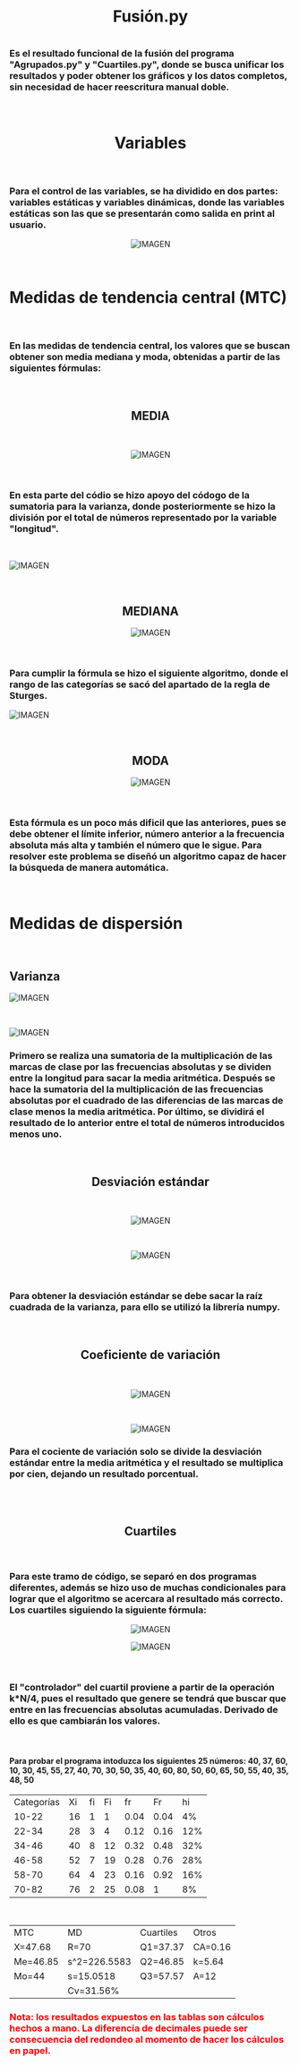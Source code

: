 <center>
<h1>Fusión.py<h1>
</center>

<h3>Es el resultado funcional de la fusión del programa "Agrupados.py" y "Cuartiles.py", donde se busca unificar los resultados y poder obtener los gráficos y los datos completos, sin necesidad de hacer reescritura manual doble.</h3>
<br>
<center>
<h1>Variables</h1>
</center>
<br>
<h3>Para el control de las variables, se ha dividido en dos partes: variables estáticas y variables dinámicas, donde las variables estáticas son las que se presentarán como salida en print al usuario.</h3>
<center>

![IMAGEN](/IMAGENES/VARIABLES.png)

</center>
<br>
<h1>Medidas de tendencia central (MTC)</h1>
<br>
<h3>En las medidas de tendencia central, los valores que se buscan obtener son media mediana y moda, obtenidas a partir de las siguientes fórmulas:</h3>
<br>
<center>
<h2>MEDIA</h2>
<br>

![IMAGEN](/IMAGENES/MEDIA.png)

<br>
</center>
<h3><div align = "left">En esta parte del códio se hizo apoyo del códogo de la sumatoria para la varianza, donde posteriormente se hizo la división por el total de números representado por la variable "longitud".</div></h3>
<br>

![IMAGEN](/IMAGENES/CODIGO%20MEDIA.png)

<br>
<center>
<h2>MEDIANA</h2>

![IMAGEN](/IMAGENES/MEDIANA.png)

</center>
<br>
<h3><div align = "left">Para cumplir la fórmula se hizo el siguiente algoritmo, donde el rango de las categorías se sacó del apartado de la regla de Sturges.</div></h3>

![IMAGEN](/IMAGENES/CODIGO%20MEDIANA.png)

<br>

<center><h2>MODA</h2></center>

<center>

![IMAGEN](/IMAGENES/MODA.png)

</center>
<br>
<h3><div align = "left">Esta fórmula es un poco más dificil que las anteriores, pues se debe obtener el límite inferior, número anterior a la frecuencia absoluta más alta y también el número que le sigue. Para resolver este problema se diseñó un algoritmo capaz de hacer la búsqueda de manera automática.</div></h3>
<br>
<h1><div align = "left">Medidas de dispersión</div></h1>
<br>
<h2>Varianza</h2>

![IMAGEN](/IMAGENES/VARIANZA.png)

<br>

![IMAGEN](/IMAGENES/CODIGO%20VARIANZA.png)
<br>
<h3><div align = "left">Primero se realiza una sumatoria de la multiplicación de las marcas de clase por las frecuencias absolutas y se dividen entre la longitud para sacar la media aritmética. Después se hace la sumatoria del la multiplicación de las frecuencias absolutas por el cuadrado de las diferencias de las marcas de clase menos la media aritmética. Por último, se dividirá el resultado de lo anterior entre el total de números introducidos menos uno.</div></h3>
<br>
<center>
<h2>Desviación estándar</h2>
<br>

![IMAGEN](/IMAGENES/DESVIACI%C3%93N%20EST%C3%81NDAR.png)

<br>

![IMAGEN](/IMAGENES/CODIGO%20DESVIACI%C3%93N%20EST%C3%81NDAR.png)

</center>
<br>
<h3><div align = "left">Para obtener la desviación estándar se debe sacar la raíz cuadrada de la varianza, para ello se utilizó la librería numpy.</div></h3>
<br>
<center>
<h2>Coeficiente de variación</h2>
<br>

![IMAGEN](/IMAGENES/COEFICIENTE%20DE%20VARIACI%C3%93N.png)

<br>


![IMAGEN](/IMAGENES/CODIGO%20COFICIENTE%20DE%20VARIACI%C3%93N.png)
<br>
</center>
<h3><div align = "left">Para el cociente de variación solo se divide la desviación estándar entre la media aritmética y el resultado se multiplica por cien, dejando un resultado porcentual.</div></h3>
<br>
</center>
<br>
<center><h2>Cuartiles</h2></center>
<br>
<h3>Para este tramo de código, se separó en dos programas diferentes, además se hizo uso de muchas condicionales para lograr que el algoritmo se acercara al resultado más correcto. Los cuartiles siguiendo la siguiente fórmula:</h3>

<center>

![IMAGEN](/IMAGENES/CUARTILES.png)

![IMAGEN](/IMAGENES/CODIGO%20CUARTILES.png)

<br>
<h3><div align = "left">El "controlador" del cuartil proviene a partir de la operación k*N/4, pues el resultado que genere se tendrá que buscar que entre en las frecuencias absolutas acumuladas. Derivado de ello es que cambiarán los valores.</div></h3>

</center>
<br>
<h4><div align = "left">Para probar el programa intoduzca los siguientes 25 números: 40, 37, 60, 10, 30, 45, 55, 27, 40, 70, 30, 50, 35, 40, 60, 80, 50, 60, 65, 50, 55, 40, 35, 48, 50</div></h4>

<center>
<table class="default">
    <tr>
        <td>Categorías</td>
        <td>Xi</td>
        <td>fi</td>
        <td>Fi</td>
        <td>fr</td>
        <td>Fr</td>
        <td>hi</td>
    <tr>
    <tr>
        <td>10-22</td>
        <td>16</td>
        <td>1</td>
        <td>1</td>
        <td>0.04</td>
        <td>0.04</td>
        <td>4%</td>
    <tr>
    <tr>
        <td>22-34</td>
        <td>28</td>
        <td>3</td>
        <td>4</td>
        <td>0.12</td>
        <td>0.16</td>
        <td>12%</td>
    <tr>
    <tr>
        <td>34-46</td>
        <td>40</td>
        <td>8</td>
        <td>12</td>
        <td>0.32</td>
        <td>0.48</td>
        <td>32%</td>
    <tr>
    <tr>
        <td>46-58</td>
        <td>52</td>
        <td>7</td>
        <td>19</td>
        <td>0.28</td>
        <td>0.76</td>
        <td>28%</td>
    <tr>
    <tr>
        <td>58-70</td>
        <td>64</td>
        <td>4</td>
        <td>23</td>
        <td>0.16</td>
        <td>0.92</td>
        <td>16%</td>
    <tr>
    <tr>
        <td>70-82</td>
        <td>76</td>
        <td>2</td>
        <td>25</td>
        <td>0.08</td>
        <td>1</td>
        <td>8%</td>
    <tr>
</table>
<br>
<table class="default">
    <tr>
        <td>MTC</td>
        <td>MD</td>
        <td>Cuartiles</td>
        <td>Otros</td>
    <tr>
    <tr>
        <td>X=47.68</td>
        <td>R=70</td>
        <td>Q1=37.37</td>
        <td>CA=0.16</td>
    <tr>
    <tr>
        <td>Me=46.85</td>
        <td>s^2=226.5583</td>
        <td>Q2=46.85</td>
        <td>k=5.64</td>
    <tr>
    <tr>
        <td>Mo=44</td>
        <td>s=15.0518</td>
        <td>Q3=57.57</td>
        <td>A=12</td>
    <tr>
    <tr>
        <td></td>
        <td>Cv=31.56%</td>
        <td></td>
        <td></td>
    <tr>
</table>
</center>

<h3><FONT color="FF00">Nota: los resultados expuestos en las tablas son cálculos hechos a mano. La diferencia de decimales puede ser consecuencia del redondeo al momento de hacer los cálculos en papel.</FONT></h3>